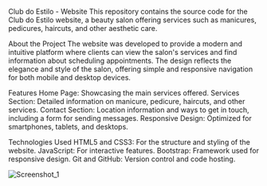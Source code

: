 Club do Estilo - Website
This repository contains the source code for the Club do Estilo website, a beauty salon offering services such as manicures, pedicures, haircuts, and other aesthetic care.

About the Project
The website was developed to provide a modern and intuitive platform where clients can view the salon's services and find information about scheduling appointments. The design reflects the elegance and style of the salon, offering simple and responsive navigation for both mobile and desktop devices.

Features
Home Page: Showcasing the main services offered.
Services Section: Detailed information on manicure, pedicure, haircuts, and other services.
Contact Section: Location information and ways to get in touch, including a form for sending messages.
Responsive Design: Optimized for smartphones, tablets, and desktops.

Technologies Used
HTML5 and CSS3: For the structure and styling of the website.
JavaScript: For interactive features.
Bootstrap: Framework used for responsive design.
Git and GitHub: Version control and code hosting.

![Screenshot_1](https://github.com/user-attachments/assets/9c3f7cd4-d5d4-4a9e-a6fe-ebfd654e3267)

